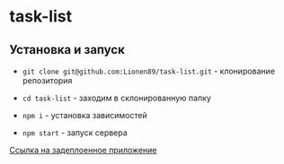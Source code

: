 # task-list

## Установка и запуск

- `git clone git@github.com:Lionen89/task-list.git` - клонирование репозитория
- `cd task-list` - заходим в склонированную папку
- `npm i` - установка зависимостей

- `npm start` - запуск сервера

[Ссылка на задеплоенное приложение](https://main--earnest-nougat-8b7327.netlify.app/)
